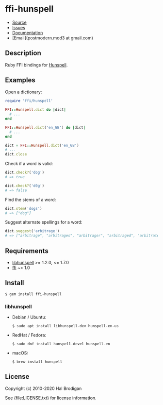# ffi-hunspell

* [Source](https://github.com/postmodern/ffi-hunspell)
* [Issues](https://github.com/postmodern/ffi-hunspell/issues)
* [Documentation](http://rubydoc.info/gems/ffi-hunspell/frames)
* [Email](postmodern.mod3 at gmail.com)

## Description

Ruby FFI bindings for [Hunspell][libhunspell].

## Examples

Open a dictionary:

```rb
require 'ffi/hunspell'
    
FFI::Hunspell.dict do |dict|
  # ...
end

FFI::Hunspell.dict('en_GB') do |dict|
  # ...
end

dict = FFI::Hunspell.dict('en_GB')
# ...
dict.close
```

Check if a word is valid:

```rb
dict.check?('dog')
# => true

dict.check?('d0g')
# => false
```

Find the stems of a word:

```rb
dict.stem('dogs')
# => ["dog"]
```

Suggest alternate spellings for a word:

```rb
dict.suggest('arbitrage')
# => ["arbitrage", "arbitrages", "arbitrager", "arbitraged", "arbitrate"]
```

## Requirements

* [libhunspell] >= 1.2.0, <= 1.7.0
* [ffi] ~> 1.0

## Install

```sh
$ gem install ffi-hunspell
```

### libhunspell

* Debian / Ubuntu:

      $ sudo apt install libhunspell-dev hunspell-en-us

* RedHat / Fedora:

      $ sudo dnf install hunspell-devel hunspell-en

* macOS:

      $ brew install hunspell

## License

Copyright (c) 2010-2020 Hal Brodigan

See {file:LICENSE.txt} for license information.

[libhunspell]: http://hunspell.github.io/
[ffi]: https://github.com/ffi/ffi

